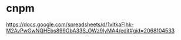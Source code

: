 # cnpm
https://docs.google.com/spreadsheets/d/1vItkaFIhk-M2AvPwGwNQHEbs899GbA33S_OWz9lyMA4/edit#gid=2068104533
